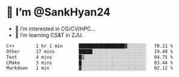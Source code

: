 # 👋 I’m @SankHyan24

- 👀 I’m interested in CG/CV/HPC...
- 🌱 I’m learning CS&T in ZJU.

<!---
SankHyan24/SankHyan24 is a ✨ special ✨ repository because its `README.md` (this file) appears on your GitHub profile.
You can click the Preview link to take a look at your changes.
--->
<!--START_SECTION:waka-->

```txt
C++        1 hr 1 min      █████████████████▓░░░░░░░   70.21 %
Other      17 mins         █████░░░░░░░░░░░░░░░░░░░░   19.49 %
Text       4 mins          █▒░░░░░░░░░░░░░░░░░░░░░░░   04.75 %
CMake      3 mins          █░░░░░░░░░░░░░░░░░░░░░░░░   03.44 %
Markdown   1 min           ▓░░░░░░░░░░░░░░░░░░░░░░░░   02.12 %
```

<!--END_SECTION:waka-->
